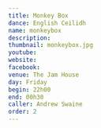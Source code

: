 ```yaml
---
title: Monkey Box
dance: English Ceilidh
name: monkeybox
description:
thumbnail: monkeybox.jpg
youtube: 
website: 
facebook: 
venue: The Jam House
day: Friday
begin: 22h00
end: 00h30
caller: Andrew Swaine
order: 2
---
```

